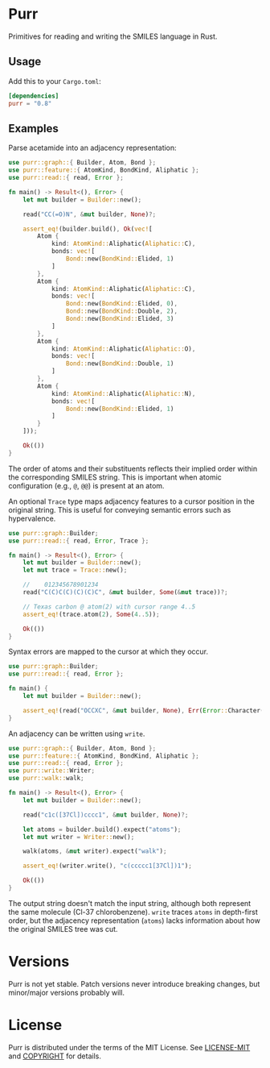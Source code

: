 # Purr

Primitives for reading and writing the SMILES language in Rust.
## Usage

Add this to your `Cargo.toml`:

```toml
[dependencies]
purr = "0.8"
```

## Examples

Parse acetamide into an adjacency representation:

```rust
use purr::graph::{ Builder, Atom, Bond };
use purr::feature::{ AtomKind, BondKind, Aliphatic };
use purr::read::{ read, Error };

fn main() -> Result<(), Error> {
    let mut builder = Builder::new();

    read("CC(=O)N", &mut builder, None)?;

    assert_eq!(builder.build(), Ok(vec![
        Atom {
            kind: AtomKind::Aliphatic(Aliphatic::C),
            bonds: vec![
                Bond::new(BondKind::Elided, 1)
            ]
        },
        Atom {
            kind: AtomKind::Aliphatic(Aliphatic::C),
            bonds: vec![
                Bond::new(BondKind::Elided, 0),
                Bond::new(BondKind::Double, 2),
                Bond::new(BondKind::Elided, 3)
            ]
        },
        Atom {
            kind: AtomKind::Aliphatic(Aliphatic::O),
            bonds: vec![
                Bond::new(BondKind::Double, 1)
            ]
        },
        Atom {
            kind: AtomKind::Aliphatic(Aliphatic::N),
            bonds: vec![
                Bond::new(BondKind::Elided, 1)
            ]
        }
    ]));

    Ok(())
}
```

The order of atoms and their substituents reflects their implied order within the corresponding SMILES string. This is important when atomic configuration (e.g., `@`, `@@`) is present at an atom.

An optional `Trace` type maps adjacency features to a cursor position in the original string. This is useful for conveying semantic errors such as hypervalence. 

```rust
use purr::graph::Builder;
use purr::read::{ read, Error, Trace };

fn main() -> Result<(), Error> {
    let mut builder = Builder::new();
    let mut trace = Trace::new();

    //    012345678901234
    read("C(C)C(C)(C)(C)C", &mut builder, Some(&mut trace))?;

    // Texas carbon @ atom(2) with cursor range 4..5
    assert_eq!(trace.atom(2), Some(4..5));

    Ok(())
}
```

Syntax errors are mapped to the cursor at which they occur.

```rust
use purr::graph::Builder;
use purr::read::{ read, Error };

fn main() {
    let mut builder = Builder::new();

    assert_eq!(read("OCCXC", &mut builder, None), Err(Error::Character(3)));
}
```

An adjacency can be written using `write`.

```rust
use purr::graph::{ Builder, Atom, Bond };
use purr::feature::{ AtomKind, BondKind, Aliphatic };
use purr::read::{ read, Error };
use purr::write::Writer;
use purr::walk::walk;

fn main() -> Result<(), Error> {
    let mut builder = Builder::new();

    read("c1c([37Cl])cccc1", &mut builder, None)?;

    let atoms = builder.build().expect("atoms");
    let mut writer = Writer::new();

    walk(atoms, &mut writer).expect("walk");

    assert_eq!(writer.write(), "c(ccccc1[37Cl])1");

    Ok(())
}
```

The output string doesn't match the input string, although both represent the same molecule (Cl-37 chlorobenzene). `write` traces `atoms` in depth-first order, but the adjacency representation (`atoms`) lacks information about how the original SMILES tree was cut.

# Versions

Purr is not yet stable. Patch versions never introduce breaking changes, but minor/major versions probably will.

# License

Purr is distributed under the terms of the MIT License. See
[LICENSE-MIT](LICENSE-MIT) and [COPYRIGHT](COPYRIGHT) for details.